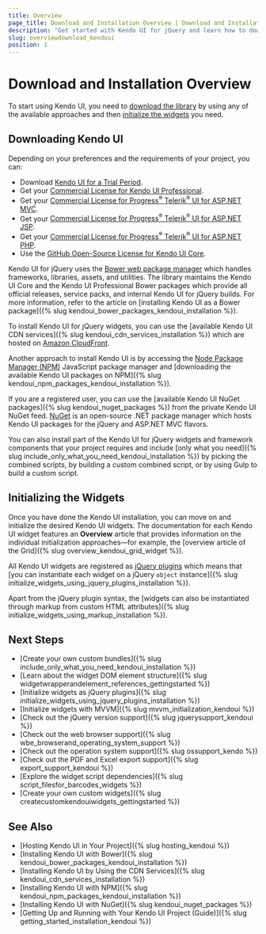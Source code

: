 ```yaml
---
title: Overview
page_title: Download and Installation Overview | Download and Installation | Kendo UI for jQuery
description: "Get started with Kendo UI for jQuery and learn how to download the library and initialize its widgets."
slug: overviewdownload_kendoui
position: 1
---
```


# Download and Installation Overview

To start using Kendo UI, you need to [download the library](#downloading-the-library) by using any of the available approaches and then [initialize the widgets](#initializing-the-widgets) you need.   

## Downloading Kendo UI

Depending on your preferences and the requirements of your project, you can:

* Download [Kendo UI for a Trial Period](https://www.telerik.com/download/kendo-ui).
* Get your [Commercial License for Kendo UI Professional](https://www.telerik.com/purchase/kendo-ui).
* Get your [Commercial License for Progress<sup>®</sup> Telerik<sup>®</sup> UI for ASP.NET MVC](https://www.telerik.com/purchase/aspnet-mvc).
* Get your [Commercial License for Progress<sup>®</sup> Telerik<sup>®</sup> UI for ASP.NET JSP](https://www.telerik.com/purchase/jsp-ui).
* Get your [Commercial License for Progress<sup>®</sup> Telerik<sup>®</sup> UI for ASP.NET PHP](https://www.telerik.com/purchase/php-ui).
* Use the [GitHub Open-Source License for Kendo UI Core](https://github.com/telerik/kendo-ui-core).

Kendo UI for jQuery uses the [Bower web package manager](https://bower.io/) which handles frameworks, libraries, assets, and utilities. The library maintains the Kendo UI Core and the Kendo UI Professional Bower packages which provide all official releases, service packs, and internal Kendo UI for jQuery builds. For more information, refer to the article on [installing Kendo UI as a Bower package]({% slug kendoui_bower_packages_kendoui_installation %}).

To install Kendo UI for jQuery widgets, you can use the [available Kendo UI CDN services]({% slug kendoui_cdn_services_installation %}) which are hosted on [Amazon CloudFront](https://aws.amazon.com/cloudfront/).

Another approach to install Kendo UI is by accessing the [Node Package Manager (NPM)](http://npmjs.com/) JavaScript package manager and [downloading the available Kendo UI packages on NPM]({% slug kendoui_npm_packages_kendoui_installation %}).

If you are a registered user, you can use the [available Kendo UI NuGet packages]({% slug kendoui_nuget_packages %}) from the private Kendo UI NuGet feed. [NuGet](https://www.nuget.org) is an open-source .NET package manager which hosts Kendo UI packages for the jQuery and ASP.NET MVC flavors.  

You can also install part of the Kendo UI for jQuery widgets and framework components that your project requires and include [only what you need]({% slug include_only_what_you_need_kendoui_installation %}) by picking the combined scripts, by building a custom combined script, or by using Gulp to build a custom script.

## Initializing the Widgets

Once you have done the Kendo UI installation, you can move on and initialize the desired Kendo UI widgets. The documentation for each Kendo UI widget features an **Overview** article that provides information on the individual initialization approaches&mdash;for example, the [overview article of the Grid]({% slug overview_kendoui_grid_widget %}).

All Kendo UI widgets are registered as [jQuery plugins](http://learn.jquery.com/plugins/) which means that [you can instantiate each widget on a jQuery `object` instance]({% slug initialize_widgets_using_jquery_plugins_installation %}).

Apart from the jQuery plugin syntax, the [widgets can also be instantiated through markup from custom HTML attributes]({% slug initialize_widgets_using_markup_installation %}).

## Next Steps

* [Create your own custom bundles]({% slug include_only_what_you_need_kendoui_installation %})
* [Learn about the widget DOM element structure]({% slug widgetwrapperandelement_references_gettingstarted %})
* [Initialize widgets as jQuery plugins]({% slug initialize_widgets_using_jquery_plugins_installation %})
* [Initialize widgets with MVVM]({% slug mvvm_initialization_kendoui %})
* [Check out the jQuery version support]({% slug jquerysupport_kendoui %})
* [Check out the web browser support]({% slug wbe_browserand_operating_system_support %})
* [Check out the operation system support]({% slug ossupport_kendo %})
* [Check out the PDF and Excel export support]({% slug export_support_kendoui %})
* [Explore the widget script dependencies]({% slug script_filesfor_barcodes_widgets %})
* [Create your own custom widgets]({% slug createcustomkendouiwidgets_gettingstarted %})

## See Also

* [Hosting Kendo UI in Your Project]({% slug hosting_kendoui %})
* [Installing Kendo UI with Bower]({% slug kendoui_bower_packages_kendoui_installation %})
* [Installing Kendo UI by Using the CDN Services]({% slug kendoui_cdn_services_installation %})
* [Installing Kendo UI with NPM]({% slug kendoui_npm_packages_kendoui_installation %})
* [Installing Kendo UI with NuGet]({% slug kendoui_nuget_packages %})
* [Getting Up and Running with Your Kendo UI Project (Guide)]({% slug getting_started_installation_kendoui %})
